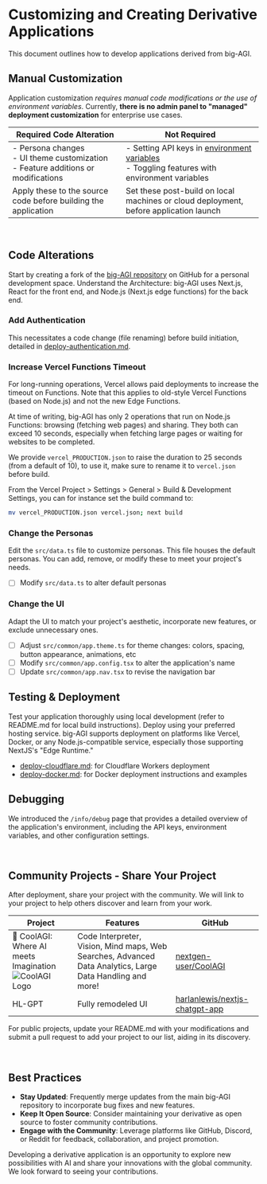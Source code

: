 # Customizing and Creating Derivative Applications

This document outlines how to develop applications derived from big-AGI.

## Manual Customization

Application customization _requires manual code modifications or the use of environment variables_. Currently, **there is no admin panel to "managed" deployment customization** for enterprise use cases.

| Required Code Alteration                                                              | Not Required                                                                                                              |
|---------------------------------------------------------------------------------------|---------------------------------------------------------------------------------------------------------------------------|
| - Persona changes<br>- UI theme customization<br>- Feature additions or modifications | - Setting API keys in [environment variables](environment-variables.md)<br>- Toggling features with environment variables |
| Apply these to the source code before building the application                        | Set these post-build on local machines or cloud deployment, before application launch                                     |

<br/>

## Code Alterations

Start by creating a fork of the [big-AGI repository](https://github.com/enricoros/big-AGI) on GitHub for a personal development space.
Understand the Architecture: big-AGI uses Next.js, React for the front end, and Node.js (Next.js edge functions) for the back end.

### Add Authentication

This necessitates a code change (file renaming) before build initiation, detailed in [deploy-authentication.md](deploy-authentication.md).

### Increase Vercel Functions Timeout

For long-running operations, Vercel allows paid deployments to increase the timeout on Functions.
Note that this applies to old-style Vercel Functions (based on Node.js) and not the new Edge Functions.

At time of writing, big-AGI has only 2 operations that run on Node.js Functions:
browsing (fetching web pages) and sharing. They both can exceed 10 seconds, especially
when fetching large pages or waiting for websites to be completed.

We provide `vercel_PRODUCTION.json` to raise the duration to 25 seconds (from a default of 10), to use it,
make sure to rename it to `vercel.json` before build.

From the Vercel Project > Settings > General > Build & Development Settings,
you can for instance set the build command to:

```bash
mv vercel_PRODUCTION.json vercel.json; next build
```

### Change the Personas

Edit the `src/data.ts` file to customize personas. This file houses the default personas. You can add, remove, or modify these to meet your project's needs.

- [ ] Modify `src/data.ts` to alter default personas

### Change the UI

Adapt the UI to match your project's aesthetic, incorporate new features, or exclude unnecessary ones.

- [ ] Adjust `src/common/app.theme.ts` for theme changes: colors, spacing, button appearance, animations, etc
- [ ] Modify `src/common/app.config.tsx` to alter the application's name
- [ ] Update `src/common/app.nav.tsx` to revise the navigation bar

## Testing & Deployment

Test your application thoroughly using local development (refer to README.md for local build instructions). Deploy using your preferred hosting service. big-AGI supports deployment on platforms like Vercel, Docker, or any Node.js-compatible service, especially those supporting NextJS's "Edge Runtime."

- [deploy-cloudflare.md](deploy-cloudflare.md): for Cloudflare Workers deployment
- [deploy-docker.md](deploy-docker.md): for Docker deployment instructions and examples

## Debugging

We introduced the `/info/debug` page that provides a detailed overview of the application's environment, including the API keys, environment variables, and other configuration settings.

<br/>

## Community Projects - Share Your Project

After deployment, share your project with the community. We will link to your project to help others discover and learn from your work.

| Project                                                                                                                                                        | Features                                                                                                  | GitHub                                                                              |
|----------------------------------------------------------------------------------------------------------------------------------------------------------------|-----------------------------------------------------------------------------------------------------------|-------------------------------------------------------------------------------------|
| 🚀 CoolAGI: Where AI meets Imagination<br/>![CoolAGI Logo](https://github.com/nextgen-user/freegpt4plus/assets/150797204/9b0e1232-4791-4d61-b949-16f9eb284c22) | Code Interpreter, Vision, Mind maps, Web Searches, Advanced Data Analytics, Large Data Handling and more! | [nextgen-user/CoolAGI](https://github.com/nextgen-user/CoolAGI)                     |
| HL-GPT                                                                                                                                                         | Fully remodeled UI                                                                                        | [harlanlewis/nextjs-chatgpt-app](https://github.com/harlanlewis/nextjs-chatgpt-app) |

For public projects, update your README.md with your modifications and submit a pull request to add your project to our list, aiding in its discovery.

<br/>

## Best Practices

- **Stay Updated**: Frequently merge updates from the main big-AGI repository to incorporate bug fixes and new features.
- **Keep It Open Source**: Consider maintaining your derivative as open source to foster community contributions.
- **Engage with the Community**: Leverage platforms like GitHub, Discord, or Reddit for feedback, collaboration, and project promotion.

Developing a derivative application is an opportunity to explore new possibilities with AI and share your innovations with the global community. We look forward to seeing your contributions.